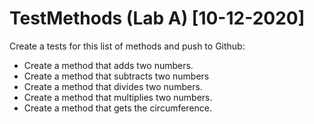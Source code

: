 # TestMethods (Lab A) [10-12-2020]

Create a tests for this list of methods and push to Github:
- Create a method that adds two numbers.
- Create a method that subtracts two numbers
- Create a method that divides two numbers.
- Create a method that multiplies two numbers.
- Create a method that gets the circumference.
